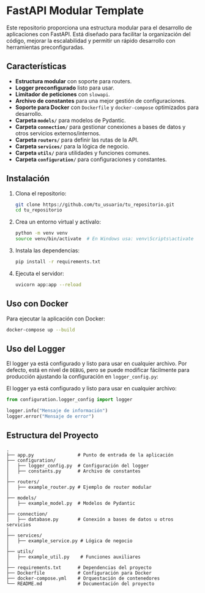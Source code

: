 # FastAPI Modular Template

Este repositorio proporciona una estructura modular para el desarrollo de aplicaciones con FastAPI. Está diseñado para facilitar la organización del código, mejorar la escalabilidad y permitir un rápido desarrollo con herramientas preconfiguradas.

## Características

- **Estructura modular** con soporte para routers.
- **Logger preconfigurado** listo para usar.
- **Limitador de peticiones** con `slowapi`.
- **Archivo de constantes** para una mejor gestión de configuraciones.
- **Soporte para Docker** con `Dockerfile` y `docker-compose` optimizados para desarrollo.
- **Carpeta `models/`** para modelos de Pydantic.
- **Carpeta `connection/`** para gestionar conexiones a bases de datos y otros servicios externos/internos.
- **Carpeta `routers/`** para definir las rutas de la API.
- **Carpeta `services/`** para la lógica de negocio.
- **Carpeta `utils/`** para utilidades y funciones comunes.
- **Carpeta `configuration/`** para configuraciones y constantes.

## Instalación

1. Clona el repositorio:
   ```bash
   git clone https://github.com/tu_usuario/tu_repositorio.git
   cd tu_repositorio
   ```
2. Crea un entorno virtual y actívalo:
   ```bash
   python -m venv venv
   source venv/bin/activate  # En Windows usa: venv\Scripts\activate
   ```
3. Instala las dependencias:
   ```bash
   pip install -r requirements.txt
   ```
4. Ejecuta el servidor:
   ```bash
   uvicorn app:app --reload
   ```

## Uso con Docker

Para ejecutar la aplicación con Docker:
```bash
docker-compose up --build
```

## Uso del Logger

El logger ya está configurado y listo para usar en cualquier archivo. Por defecto, está en nivel de `DEBUG`, pero se puede modificar fácilmente para producción ajustando la configuración en `logger_config.py`:


El logger ya está configurado y listo para usar en cualquier archivo:

```python
from configuration.logger_config import logger

logger.info("Mensaje de información")
logger.error("Mensaje de error")
```

## Estructura del Proyecto

```
.
├── app.py                # Punto de entrada de la aplicación
├── configuration/
│   ├── logger_config.py  # Configuración del logger
│   ├── constants.py      # Archivo de constantes
│
├── routers/
│   ├── example_router.py # Ejemplo de router modular
│
├── models/
│   ├── example_model.py  # Modelos de Pydantic
│
├── connection/
│   ├── database.py       # Conexión a bases de datos u otros servicios
│
├── services/
│   ├── example_service.py # Lógica de negocio
│
├── utils/
│   ├── example_util.py    # Funciones auxiliares
│
├── requirements.txt      # Dependencias del proyecto
├── Dockerfile            # Configuración para Docker
├── docker-compose.yml    # Orquestación de contenedores
└── README.md             # Documentación del proyecto
```

